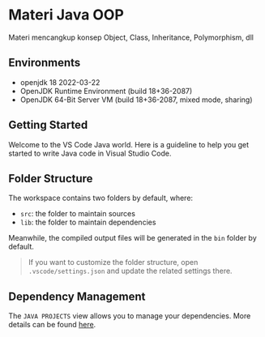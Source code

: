 # Materi Java OOP
Materi mencangkup konsep Object, Class, Inheritance, Polymorphism, dll

## Environments
- openjdk 18 2022-03-22
- OpenJDK Runtime Environment (build 18+36-2087)
- OpenJDK 64-Bit Server VM (build 18+36-2087, mixed mode, sharing)

## Getting Started

Welcome to the VS Code Java world. Here is a guideline to help you get started to write Java code in Visual Studio Code.

## Folder Structure

The workspace contains two folders by default, where:

- `src`: the folder to maintain sources
- `lib`: the folder to maintain dependencies

Meanwhile, the compiled output files will be generated in the `bin` folder by default.

> If you want to customize the folder structure, open `.vscode/settings.json` and update the related settings there.

## Dependency Management

The `JAVA PROJECTS` view allows you to manage your dependencies. More details can be found [here](https://github.com/microsoft/vscode-java-dependency#manage-dependencies).
